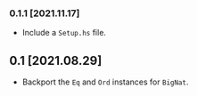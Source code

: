### 0.1.1 [2021.11.17]
* Include a `Setup.hs` file.

## 0.1 [2021.08.29]
* Backport the `Eq` and `Ord` instances for `BigNat`.
